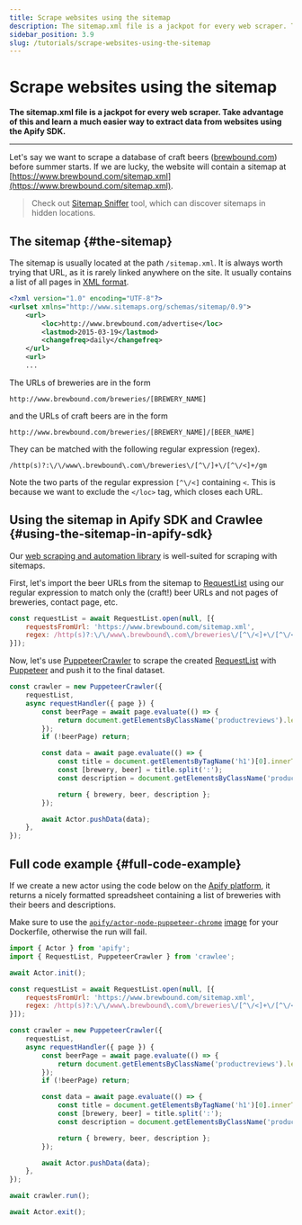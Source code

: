 ```yaml
---
title: Scrape websites using the sitemap
description: The sitemap.xml file is a jackpot for every web scraper. Take advantage of this and learn a much easier way to extract data from websites using the Apify SDK.
sidebar_position: 3.9
slug: /tutorials/scrape-websites-using-the-sitemap
---
```


# Scrape websites using the sitemap

**The sitemap.xml file is a jackpot for every web scraper. Take advantage of this and learn a much easier way to extract data from websites using the Apify SDK.**

---

Let's say we want to scrape a database of craft beers ([brewbound.com](https://www.brewbound.com)) before summer starts. If we are lucky, the website will contain a sitemap at [https://www.brewbound.com/sitemap.xml](https://www.brewbound.com/sitemap.xml).

> Check out [Sitemap Sniffer](https://apify.com/vaclavrut/sitemap-sniffer) tool, which can discover sitemaps in hidden locations.

## The sitemap {#the-sitemap}

The sitemap is usually located at the path `/sitemap.xml`. It is always worth trying that URL, as it is rarely linked anywhere on the site. It usually contains a list of all pages in [XML format](https://www.w3.org/standards/xml/core).

```xml
<?xml version="1.0" encoding="UTF-8"?>
<urlset xmlns="http://www.sitemaps.org/schemas/sitemap/0.9">
    <url>
        <loc>http://www.brewbound.com/advertise</loc>
        <lastmod>2015-03-19</lastmod>
        <changefreq>daily</changefreq>
    </url>
    <url>
    ...
```

The URLs of breweries are in the form

```cURL
http://www.brewbound.com/breweries/[BREWERY_NAME]
```

and the URLs of craft beers are in the form

```cURL
http://www.brewbound.com/breweries/[BREWERY_NAME]/[BEER_NAME]
```

They can be matched with the following regular expression (regex).

```cURL
/http(s)?:\/\/www\.brewbound\.com\/breweries\/[^\/]+\/[^\/<]+/gm
```

Note the two parts of the regular expression `[^\/<]` containing `<`. This is because we want to exclude the `</loc>` tag, which closes each URL.

## Using the sitemap in Apify SDK and Crawlee {#using-the-sitemap-in-apify-sdk}

Our [web scraping and automation library](https://crawlee.dev/) is well-suited for scraping with sitemaps.

First, let's import the beer URLs from the sitemap to [RequestList](https://crawlee.dev/api/core/class/RequestList) using our regular expression to match only the (craft!) beer URLs and not pages of breweries, contact page, etc.

```js
const requestList = await RequestList.open(null, [{
    requestsFromUrl: 'https://www.brewbound.com/sitemap.xml',
    regex: /http(s)?:\/\/www\.brewbound\.com\/breweries\/[^\/<]+\/[^\/<]+/gm,
}]);
```

Now, let's use [PuppeteerCrawler](https://crawlee.dev/api/puppeteer-crawler/class/PuppeteerCrawler) to scrape the created [RequestList](hhttps://crawlee.dev/api/core/class/RequestList) with [Puppeteer](https://pptr.dev) and push it to the final dataset.

```js
const crawler = new PuppeteerCrawler({
    requestList,
    async requestHandler({ page }) {
        const beerPage = await page.evaluate(() => {
            return document.getElementsByClassName('productreviews').length;
        });
        if (!beerPage) return;

        const data = await page.evaluate(() => {
            const title = document.getElementsByTagName('h1')[0].innerText;
            const [brewery, beer] = title.split(':');
            const description = document.getElementsByClassName('productreviews')[0].innerText;

            return { brewery, beer, description };
        });

        await Actor.pushData(data);
    },
});
```

## Full code example {#full-code-example}

If we create a new actor using the code below on the [Apify platform](https://console.apify.com/actors), it returns a nicely formatted spreadsheet containing a list of breweries with their beers and descriptions.

Make sure to use the [`apify/actor-node-puppeteer-chrome`](https://hub.docker.com/r/apify/actor-node-puppeteer-chrome) [image](../actors/development/base_docker_images.md) for your Dockerfile, otherwise the run will fail.

```js
import { Actor } from 'apify';
import { RequestList, PuppeteerCrawler } from 'crawlee';

await Actor.init();

const requestList = await RequestList.open(null, [{
    requestsFromUrl: 'https://www.brewbound.com/sitemap.xml',
    regex: /http(s)?:\/\/www\.brewbound\.com\/breweries\/[^\/<]+\/[^\/<]+/gm,
}]);

const crawler = new PuppeteerCrawler({
    requestList,
    async requestHandler({ page }) {
        const beerPage = await page.evaluate(() => {
            return document.getElementsByClassName('productreviews').length;
        });
        if (!beerPage) return;

        const data = await page.evaluate(() => {
            const title = document.getElementsByTagName('h1')[0].innerText;
            const [brewery, beer] = title.split(':');
            const description = document.getElementsByClassName('productreviews')[0].innerText;

            return { brewery, beer, description };
        });

        await Actor.pushData(data);
    },
});

await crawler.run();

await Actor.exit();
```
